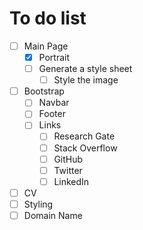 # To do list
- [ ] Main Page
  - [x] Portrait
  - [ ] Generate a style sheet
  	- [ ] Style the image
- [ ] Bootstrap
  - [ ] Navbar
  - [ ] Footer
  - [ ] Links
    - [ ] Research Gate
    - [ ] Stack Overflow
    - [ ] GitHub    
    - [ ] Twitter
    - [ ] LinkedIn
- [ ] CV
- [ ] Styling
- [ ] Domain Name
